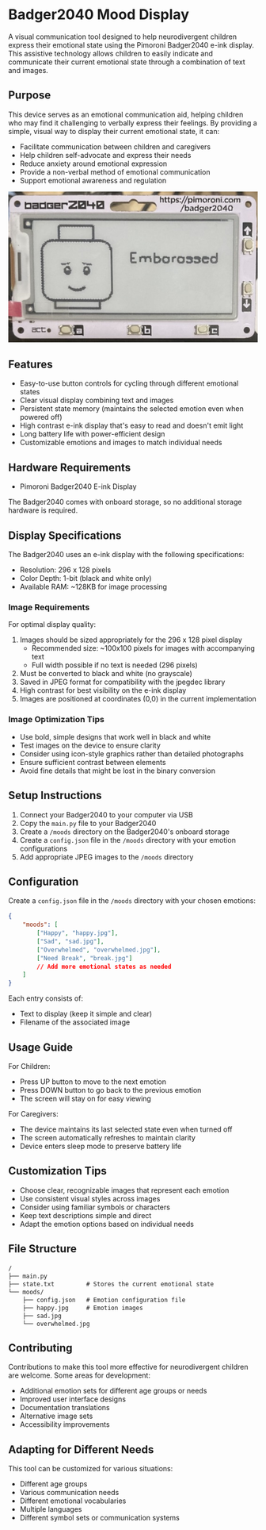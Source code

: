 # Badger2040 Mood Display

A visual communication tool designed to help neurodivergent children express their emotional state using the Pimoroni Badger2040 e-ink display. This assistive technology allows children to easily indicate and communicate their current emotional state through a combination of text and images.

## Purpose

This device serves as an emotional communication aid, helping children who may find it challenging to verbally express their feelings. By providing a simple, visual way to display their current emotional state, it can:

- Facilitate communication between children and caregivers
- Help children self-advocate and express their needs
- Reduce anxiety around emotional expression
- Provide a non-verbal method of emotional communication
- Support emotional awareness and regulation

![Sample screen](docs/badge_embarassed.jpg)

## Features

- Easy-to-use button controls for cycling through different emotional states
- Clear visual display combining text and images
- Persistent state memory (maintains the selected emotion even when powered off)
- High contrast e-ink display that's easy to read and doesn't emit light
- Long battery life with power-efficient design
- Customizable emotions and images to match individual needs

## Hardware Requirements

- Pimoroni Badger2040 E-ink Display

The Badger2040 comes with onboard storage, so no additional storage hardware is required.

## Display Specifications

The Badger2040 uses an e-ink display with the following specifications:

- Resolution: 296 x 128 pixels
- Color Depth: 1-bit (black and white only)
- Available RAM: ~128KB for image processing

### Image Requirements

For optimal display quality:

1. Images should be sized appropriately for the 296 x 128 pixel display
   - Recommended size: ~100x100 pixels for images with accompanying text
   - Full width possible if no text is needed (296 pixels)
2. Must be converted to black and white (no grayscale)
3. Saved in JPEG format for compatibility with the jpegdec library
4. High contrast for best visibility on the e-ink display
5. Images are positioned at coordinates (0,0) in the current implementation

### Image Optimization Tips

- Use bold, simple designs that work well in black and white
- Test images on the device to ensure clarity
- Consider using icon-style graphics rather than detailed photographs
- Ensure sufficient contrast between elements
- Avoid fine details that might be lost in the binary conversion

## Setup Instructions

1. Connect your Badger2040 to your computer via USB
2. Copy the `main.py` file to your Badger2040
3. Create a `/moods` directory on the Badger2040's onboard storage
4. Create a `config.json` file in the `/moods` directory with your emotion configurations
5. Add appropriate JPEG images to the `/moods` directory

## Configuration

Create a `config.json` file in the `/moods` directory with your chosen emotions:

```json
{
    "moods": [
        ["Happy", "happy.jpg"],
        ["Sad", "sad.jpg"],
        ["Overwhelmed", "overwhelmed.jpg"],
        ["Need Break", "break.jpg"]
        // Add more emotional states as needed
    ]
}
```

Each entry consists of:
- Text to display (keep it simple and clear)
- Filename of the associated image

## Usage Guide

For Children:

- Press UP button to move to the next emotion
- Press DOWN button to go back to the previous emotion
- The screen will stay on for easy viewing

For Caregivers:

- The device maintains its last selected state even when turned off
- The screen automatically refreshes to maintain clarity
- Device enters sleep mode to preserve battery life

## Customization Tips

- Choose clear, recognizable images that represent each emotion
- Use consistent visual styles across images
- Consider using familiar symbols or characters
- Keep text descriptions simple and direct
- Adapt the emotion options based on individual needs

## File Structure

```
/
├── main.py
├── state.txt         # Stores the current emotional state
└── moods/
    ├── config.json   # Emotion configuration file
    ├── happy.jpg     # Emotion images
    ├── sad.jpg
    └── overwhelmed.jpg
```

## Contributing

Contributions to make this tool more effective for neurodivergent children are welcome. Some areas for development:

- Additional emotion sets for different age groups or needs
- Improved user interface designs
- Documentation translations
- Alternative image sets
- Accessibility improvements

## Adapting for Different Needs

This tool can be customized for various situations:
- Different age groups
- Various communication needs
- Different emotional vocabularies
- Multiple languages
- Different symbol sets or communication systems